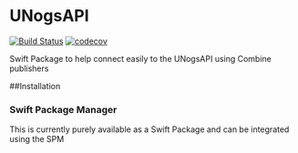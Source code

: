 # UNogsAPI

[![Build Status](https://travis-ci.org/murphb52/UNogsAPIClient.svg?branch=master)](https://travis-ci.org/murphb52/UNogsAPIClient) [![codecov](https://codecov.io/gh/murphb52/UNogsAPIClient/branch/master/graph/badge.svg)](https://codecov.io/gh/murphb52/UNogsAPIClient)

Swift Package to help connect easily to the UNogsAPI using Combine publishers

##Installation

### Swift Package Manager

This is currently purely available as a Swift Package and can be integrated using the SPM
